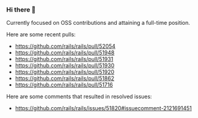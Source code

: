 ### Hi there 👋

Currently focused on OSS contributions and attaining a full-time position.

Here are some recent pulls:

- https://github.com/rails/rails/pull/52054
- https://github.com/rails/rails/pull/51948
- https://github.com/rails/rails/pull/51931
- https://github.com/rails/rails/pull/51930
- https://github.com/rails/rails/pull/51920
- https://github.com/rails/rails/pull/51862
- https://github.com/rails/rails/pull/51716

Here are some comments that resulted in resolved issues:

- https://github.com/rails/rails/issues/51820#issuecomment-2121691451

<!--
**justinko/justinko** is a ✨ _special_ ✨ repository because its `README.md` (this file) appears on your GitHub profile.

Here are some ideas to get you started:

- 🔭 I’m currently working on ...
- 🌱 I’m currently learning ...
- 👯 I’m looking to collaborate on ...
- 🤔 I’m looking for help with ...
- 💬 Ask me about ...
- 📫 How to reach me: ...
- 😄 Pronouns: ...
- ⚡ Fun fact: ...
-->

